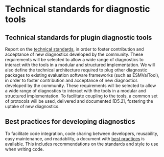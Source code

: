 # Technical standards for diagnostic tools


## Technical standards for plugin diagnostic tools

Report on the [technical standards](standard.md), in order to foster contribution and acceptance of new diagnostics developed by the community. These requirements will be selected to allow a wide range of diagnostics to interact with the tools in a modular and structured implementation. 
We will also define the technical architecture required to plug other diagnostic packages to existing evaluation software frameworks (such as ESMValTool), in order to foster contribution and acceptance of new diagnostics developed by the community. These requirements will be selected to allow a wide range of diagnostics to interact with the tools in a modular and structured implementation. To facilitate coupling to the tools, a common set of protocols will be used, delivered and documented [D5.2], fostering the uptake of new diagnostics.

## Best practices for developing diagnostics

To facilitate code integration, code sharing between developers, reusability,
easy maintenance, and readability, a document with [best practices](best_practices.md)
is available.
This includes recommendations on the standards and style to use when writing code.
